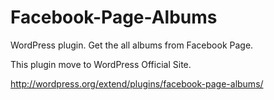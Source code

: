 Facebook-Page-Albums
====================

WordPress plugin. Get the all albums from Facebook Page.

This plugin move to WordPress Official Site.

http://wordpress.org/extend/plugins/facebook-page-albums/
